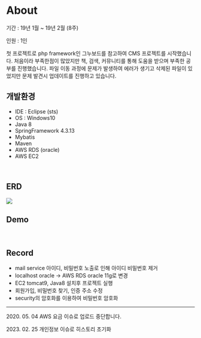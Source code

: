 <h1>About</h1>
<p> 기간 : 19년 1월 ~ 19년 2월 (8주)</p>
<p> 인원 : 1인</p>
<p> 첫 프로젝트로 php framework인 그누보드를 참고하여 CMS 프로젝트를 시작했습니다. 처음이라 부족한점이 많았지만 책, 검색, 커뮤니티를 통해 도움을 받으며 부족한 공부를 진행했습니다. 파일 이동 과정에 문제가 발생하여 에러가 생기고 삭제된 파일이 있었지만 문제 발견시 업데이트를 진행하고 있습니다. </p>
<div>
<h2>개발환경</h2>
<ul>
  <li> IDE : Eclipse (sts)</li>
  <li> OS : Windows10
  <li> Java 8</li>
  <li> SpringFramework 4.3.13</li>
  <li> Mybatis</li>
  <li> Maven</li>
  <li> AWS RDS (oracle)</li>
  <li> AWS EC2 </li>
</ul>
<br>
  </div>
  <div>
<h2>ERD</h2>
<img src="https://user-images.githubusercontent.com/39077131/58403950-ef54a200-809e-11e9-9ee5-cb96ce558d4c.png" ></img
<br>
<h2>Demo</h2>
<p></p>
<br>
  </div>
  <div>
<h2>Record</h2>
<ul>
<li> mail service 아이디, 비밀번호 노출로 인해 아이디 비밀번호 제거</li>
<li> localhost oracle -> AWS RDS oracle 11g로 변경</li>
<li> EC2 tomcat9, Java8 설치후 프로젝트 실행</li>
<li> 회원가입, 비밀번호 찾기, 인증 주소 수정</li>
<li> security의 암호화를 이용하여 비밀번호 암호화 </li>
</ul>
<hr>
  <p>2020. 05. 04 AWS 요금 이슈로 업로드 중단합니다.</p>
  <p>2023. 02. 25 개인정보 이슈로 히스토리 초기화</p>
</div>
